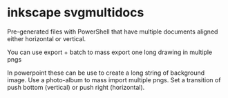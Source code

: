 # inkscape svgmultidocs
Pre-generated files with PowerShell that have multiple documents aligned either horizontal or vertical.

You can use export + batch to mass export one long drawing in multiple pngs

In powerpoint these can be use to create a long string of background image. Use a photo-album to mass import multiple pngs. Set a transition of push bottom (vertical) or push right (horizontal).



